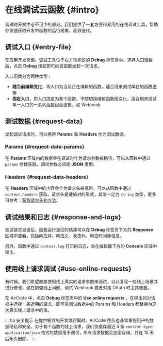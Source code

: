 # 在线调试云函数 {#intro}

调试时开发中必不可少的部分。我们提供了一套方便和易用的在线调试工具，帮助你快速获取开发中函数的运行结果，高效迭代。

<ACImage src="/_images/1671517286503.png" mode="light" />
<ACImage src="/_images/1671517302558.png" mode="dark" />

## 调试入口 {#entry-file}

在应用开发页面，调试工具位于右方功能区的 **Debug** 标签页中。选择入口函数后，点击 **Debug** 按钮即可向该函数发起一次请求。

<ACImage src="/_images/1671517361524.png" mode="light" />
<ACImage src="/_images/1671517345859.png" mode="dark" />

入口函数分为两种类型：
- **随当前编辑变化**，即入口为当前正在编辑的函数，适合用来调试单独的函数逻辑
- **固定入口**，即入口固定为某个函数，不随切换编辑函数而变化，适合用来调试单一入口的一系列函数组合逻辑，如 Webhook

## 测试数据 {#request-data}

发起调试请求时，可以携带 **Params** 和 **Headers** 作为测试数据。

<ACImage src="/_images/1671517409446.png" mode="light" />
<ACImage src="/_images/1671517428786.png" mode="dark" />

### Params {#request-data-params}

在 **Params** 区域内的数据会在调试时作为请求参数被携带，可以从函数中通过 `params` 参数获取。调试参数必须是 **JSON** 类型。

### Headers {#request-data-headers}

在 **Headers** 区域中的内容会作为请求头被携带，可以从函数中通过 `context.headers` 获取。请求头是键值对的形式，其值一定为 `string` 类型，更多可参考：[获取请求头和方法](/guide/functions/request-header-and-method.html)。

## 调试结果和日志 {#response-and-logs}

调试请求发送后，函数运行返回的结果可以在 **Debug** 标签页下方的 **Response** 区域中查看，包括响应体、响应头、状态码、响应时间等信息。

<ACImage src="/_images/1671517484480.png" mode="light" />
<ACImage src="/_images/1671517502205.png" mode="dark" />

另外，函数中通过 `context.log` 打印的日志，会在编辑器下方的 **Console** 区域中输出。

<ACImage src="/_images/1671517558612.png" mode="light" />
<ACImage src="/_images/1671517589421.png" mode="dark" />

## 使用线上请求调试 {#use-online-requests}

有时候，我们希望直接使用线上真实的请求参数来调试，以此复现一些线上场景并进行修改，这在排查线上问题、调试 Webhook 或者对接 OAuth 时尤其重要。

在 AirCode 中，点击 **Debug** 标签页中的 **Use online requests** ，在弹出的对话框中选择一条近期的请求，即可将测试数据中的 Params 和 Headers 都替换为这次真实线上请求中的值。

<ACImage src="/_images/1671517737942.png" mode="light" />
<ACImage src="/_images/1671517801557.png" mode="dark" />

::: tip 安全提示
在提供极致的开发体验同时，AirCode 团队也非常重视用户的数据隐私和安全。对于每个函数的线上请求，我们仅缓存最近 5 条 `content-type: application/json` 格式的数据用于调试，所有请求数据会加密存储，并在 15 天后永久删除。
:::
